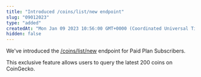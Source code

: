 ```yaml
---
title: "Introduced /coins/list/new endpoint"
slug: "09012023"
type: "added"
createdAt: "Mon Jan 09 2023 10:56:00 GMT+0000 (Coordinated Universal Time)"
hidden: false
---
```

We've introduced the [/coins/list/new](/reference/coins-list-new) endpoint for Paid Plan Subscribers.

This exclusive feature allows users to query the latest 200 coins on CoinGecko.